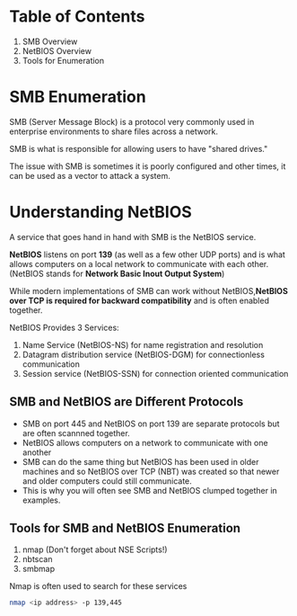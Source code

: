 # Table of Contents

1. SMB Overview
2. NetBIOS Overview
3. Tools for Enumeration



# SMB Enumeration

SMB (Server Message Block) is a protocol very commonly used in enterprise environments to share files across a network. 

SMB is what is responsible for allowing users to have "shared drives."

The issue with SMB is sometimes it is poorly configured and other times, it can be used as a vector to attack a system. 

# Understanding NetBIOS

A service that goes hand in hand with SMB is the NetBIOS service. 

**NetBIOS** listens on port **139** (as well as a few other UDP ports) and is what allows computers on a local network to communicate with each other. (NetBIOS stands for **Network Basic Inout Output System**)

While modern implementations of SMB can work without NetBIOS,**NetBIOS over TCP is required for backward compatibility** and is often enabled together. 

NetBIOS Provides 3 Services:
1. Name Service (NetBIOS-NS) for name registration and resolution
2. Datagram distribution service (NetBIOS-DGM) for connectionless communication
3. Session service (NetBIOS-SSN) for connection oriented communication 

## SMB and NetBIOS are Different Protocols

- SMB on port 445 and NetBIOS on port 139 are separate protocols but are often scannned together. 
- NetBIOS allows computers on a network to communicate with one another
- SMB can do the same thing but NetBIOS has been used in older machines and so NetBIOS over TCP (NBT) was created so that newer and older computers could still communicate. 
- This is why you will often see SMB and NetBIOS clumped together in examples. 



## Tools for SMB and NetBIOS Enumeration

1. nmap (Don't forget about NSE Scripts!)
2. nbtscan
3. smbmap


Nmap is often used to search for these services 

```bash
nmap <ip address> -p 139,445
```

